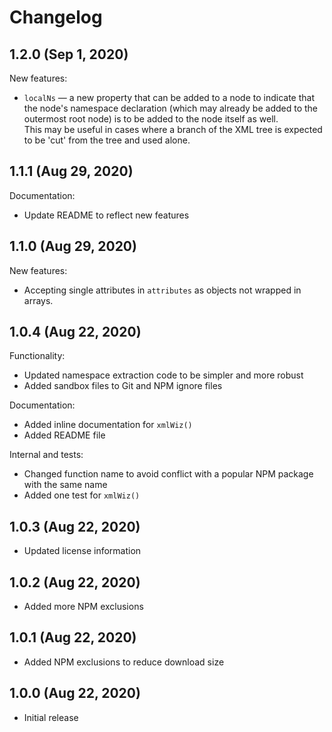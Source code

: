 # Changelog

## 1.2.0 (Sep 1, 2020)

New features:

- `localNs` &mdash; a new property that can be added to a node to indicate that the node's namespace declaration (which may already be added to the outermost root node) is to be added to the node itself as well.<br>This may be useful in cases where a branch of the XML tree is expected to be 'cut' from the tree and used alone.

## 1.1.1 (Aug 29, 2020)

Documentation:

- Update README to reflect new features

## 1.1.0 (Aug 29, 2020)

New features:

- Accepting single attributes in `attributes` as objects not wrapped in arrays.

## 1.0.4 (Aug 22, 2020)

Functionality:

- Updated namespace extraction code to be simpler and more robust
- Added sandbox files to Git and NPM ignore files

Documentation:

- Added inline documentation for `xmlWiz()`
- Added README file

Internal and tests:

- Changed function name to avoid conflict with a popular NPM package with the
  same name
- Added one test for `xmlWiz()`

## 1.0.3 (Aug 22, 2020)

- Updated license information

## 1.0.2 (Aug 22, 2020)

- Added more NPM exclusions

## 1.0.1 (Aug 22, 2020)

- Added NPM exclusions to reduce download size

## 1.0.0 (Aug 22, 2020)

- Initial release
